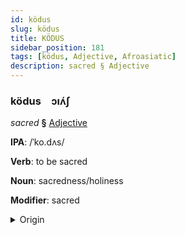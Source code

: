 ```yaml
---
id: ködus
slug: ködus
title: KÖDUS
sidebar_position: 181
tags: [ködus, Adjective, Afroasiatic]
description: sacred § Adjective
---
```


### ködus&emsp;<span kind="abugida">ɔıʌ́ʃ</span>

*sacred* **§** [Adjective](../../tags/Adjective)

**IPA**: /ˈko.dʌs/

**Verb**: to be sacred

**Noun**: sacredness/holiness

**Modifier**: sacred

<details>
    <summary>Origin</summary>
    Hebrew קָדוֹשׁ kadósh /ˈkɔdəʃ/<br/>
    <em>Afroasiatic Language Family</em>
</details>